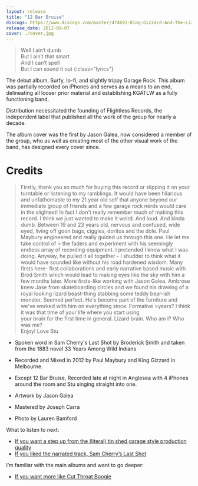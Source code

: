 ```yaml
---
layout: release
title: "12 Bar Bruise"
discogs: https://www.discogs.com/master/474693-King-Gizzard-And-The-Lizard-Wizard-12-Bar-Bruise
release_date: 2012-09-07
cover: ./cover.jpg
---
```


> Well I ain’t dumb  
> But I ain’t that smart  
> And I can’t spell  
> But I can sound it out
{:class="lyrics"}

The debut album. Surfy, lo-fi, and slightly trippy Garage Rock. This album was partially recorded on iPhones and serves as a means to an end, delineating all looser prior material and establishing KGATLW as a fully functioning band.

Distribution necessitated the founding of Flightless Records, the independent label that published all the work of the group for nearly a decade.

The album cover was the first by Jason Galea, now considered a member of the group, who as well as creating most of the other visual work of the band, has designed every cover since.

# Credits

> Firstly, thank you so much for buying this record or slipping it on your turntable or listening to my ramblings. It would have been hilarious and 
> unfathomable to my 21 year old self that anyone beyond our immediate group of friends and a few garage rock nerds would care in the slightest! In fact I don't 
> really remember much of making this record. I think we just wanted to make it weird. And loud. And kinda dumb. Between 19 and 23 years old, nervous and 
> confused, wide eyed, living off goon bags, ciggies, doritos and the dole. Paul Maybury engineered and really guided us through this one. He let me take control of  > the faders and experiment with his seemingly endless array of recording equipment. I pretended I knew what I was doing. Anyway, he pulled it all together - 
> I shudder to think what it would have sounded like without his road hardened wisdom. Many firsts here- first collaborations and early narrative based music with 
> Brod Smith which would lead to making eyes like the sky with him a few months later. More firsts-like working with Jason Galea. Ambrose knew Jase from 
> skateboarding circles and we found his drawing of a royal looking lizard beast-thing stabbing some teddy bear-ish monster. Seemed perfect. He's become part 
> of the furniture and we've worked with him on everything since. Formative >years? I think it was that time of your life where you start using  
> your brain for the first time in general. Lizard brain. Who am I? Who was me?  
> Enjoy! Love Stu   

* Spoken word in Sam Cherry's Last Shot by Broderick Smith and taken from the 1883 novel 33 Years Among Wild Indians  

* Recorded and Mixed in 2012 by Paul Maybury and King Gizzard in Melbourne.  
* Except 12 Bar Bruise, Recorded late at night in Anglesea with 4 iPhones around the room and Stu singing straight into one.  

* Artwork by Jason Galea  
* Mastered by Joseph Carra  
* Photo by Lauren Bamford  

What to listen to next:

*   [If you want a step up from the (literal) tin shed garage style production quality](../im-in-your-mind-fuzz)
*   [If you liked the narrated track, Sam Cherry’s Last Shot](../eyes-like-the-sky)

I’m familiar with the main albums and want to go deeper:

*   [If you want more like Cut Throat Boogie](../../the-murlocs)
